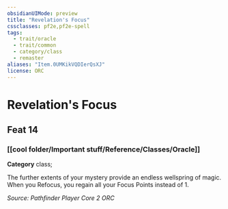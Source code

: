 ```yaml
---
obsidianUIMode: preview
title: "Revelation's Focus"
cssclasses: pf2e,pf2e-spell
tags:
  - trait/oracle
  - trait/common
  - category/class
  - remaster
aliases: "Item.0UMKikVQDIerQsXJ"
license: ORC
---
```

# Revelation's Focus
## Feat 14
### [[cool folder/Important stuff/Reference/Classes/Oracle]]

**Category** class; 




The further extents of your mystery provide an endless wellspring of magic. When you Refocus, you regain all your Focus Points instead of 1.

*Source: Pathfinder Player Core 2*
*ORC*